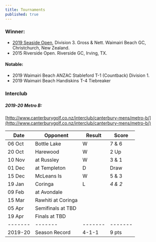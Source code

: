 ```yaml
---
title: Tournaments
published: true
---
```


### Winner:
- [2019 Seaside Open](http://www.golf.co.nz/MyGolf/NewCompetitionResults.aspx?CompetitionId=673386&MemberId=687851&Code=1447405845), Division 3. Gross & Nett. Waimairi Beach GC, Christchurch, New Zealand.
- 2015 Riverside Open. Riverside GC, Irving, TX.

#### Notable:
- 2019 Waimairi Beach ANZAC Stableford T-1 (Countback) Division 1.
- 2019 Waimairi Beach Handiskins T-4 Tiebreaker

### Interclub

##### 2019-20 Metro B:
[http://www.canterburygolf.co.nz/interclub/canterbury-mens/metro-b/](http://www.canterburygolf.co.nz/interclub/canterbury-mens/metro-b/)

| Date   | Opponent     | Result | Score |
| ------ | ------------ | ------ | ----- |
| 06 Oct | Bottle Lake  | W      | 7 & 6 |
| 20 Oct | Harewood     | W      | 2 Up  |
| 10 Nov | at Russley   | W      | 3 & 1 |
| 01 Dec | at Templeton | D      | Draw  |
| 15 Dec | McLeans Is   | W      | 5 & 3 |
| 19 Jan | Coringa 			| L      |_4 & 2_|
| 09 Feb | at Avondale | | |
| 15 Mar | Rawhiti at Coringa | | |
| 05 Apr | Semifinals at TBD | | |
| 19 Apr | Finals at TBD | | |
| ------- | ------- | ------- | ------- |
| 2019-20 | Season Record | 4-1-1 | 9 pts |